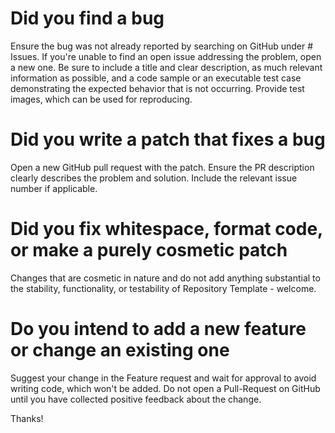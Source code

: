 # Did you find a bug

Ensure the bug was not already reported by searching on GitHub under # Issues.
If you're unable to find an open issue addressing the problem, open a new one. Be sure to include a title and clear description, as much relevant information as possible, and a code sample or an executable test case demonstrating the expected behavior that is not occurring.
Provide test images, which can be used for reproducing.

# Did you write a patch that fixes a bug

Open a new GitHub pull request with the patch.
Ensure the PR description clearly describes the problem and solution. Include the relevant issue number if applicable.

# Did you fix whitespace, format code, or make a purely cosmetic patch

Changes that are cosmetic in nature and do not add anything substantial to the stability, functionality, or testability of Repository Template - welcome.

# Do you intend to add a new feature or change an existing one

Suggest your change in the Feature request and wait for approval to avoid writing code, which won't be added.
Do not open a Pull-Request on GitHub until you have collected positive feedback about the change.

Thanks!
